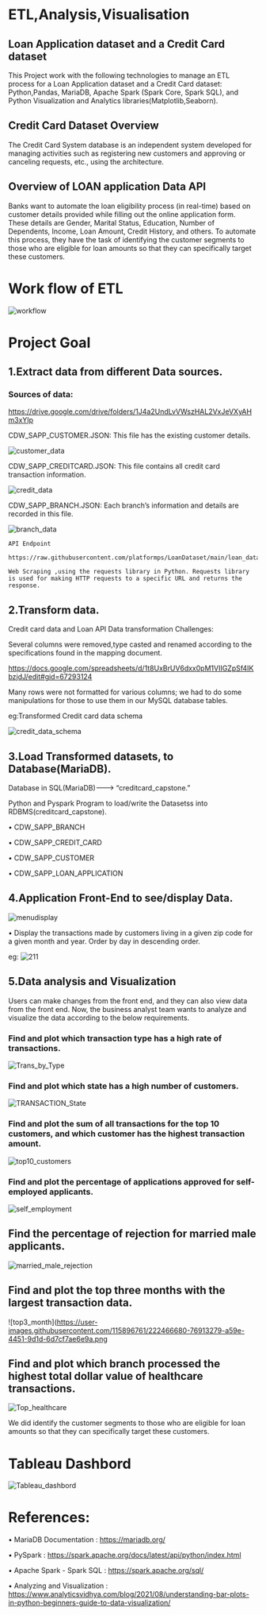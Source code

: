 # ETL,Analysis,Visualisation
## Loan Application dataset and a Credit Card dataset 
   This Project work with the following technologies to manage an ETL process for a Loan Application dataset and a Credit Card dataset: Python,Pandas, MariaDB, Apache Spark (Spark Core, Spark SQL), and Python Visualization and Analytics libraries(Matplotlib,Seaborn).
   
## Credit Card Dataset Overview

The Credit Card System database is an independent system developed for managing activities such as registering new customers and approving or canceling requests, etc., using the architecture.

## Overview of LOAN application Data API

Banks want to automate the loan eligibility process (in real-time) based on customer details provided while filling out the online application form. These details are Gender, Marital Status, Education, Number of Dependents, Income, Loan Amount, Credit History, and others. To automate this process, they have the task of identifying the customer segments to those who are eligible for loan amounts so that they can specifically target these customers. 

# Work flow of ETL

![workflow](https://user-images.githubusercontent.com/115896761/222286210-195505f4-d4a2-4db3-87e9-44d4b212610e.png)

# Project Goal 

 ## 1.Extract data from different Data sources.

 ### Sources of data:

   https://drive.google.com/drive/folders/1J4a2UndLvVWszHAL2VxJeVXyAHm3xYIp
   
   CDW_SAPP_CUSTOMER.JSON: This file has the existing customer details.
   
   ![customer_data](https://user-images.githubusercontent.com/115896761/222328443-8b57baf9-fdba-49d3-9082-d19c13e0ea9c.png)

   CDW_SAPP_CREDITCARD.JSON: This file contains all credit card transaction information.
   
   ![credit_data](https://user-images.githubusercontent.com/115896761/222328386-80825c66-0d6d-4700-819c-efb06d0ae3bb.png)

   CDW_SAPP_BRANCH.JSON: Each branch’s information and details are recorded in this file.
   
   ![branch_data](https://user-images.githubusercontent.com/115896761/222328488-65bb3d1c-ddda-40ef-ad82-3153bb2f3e30.png)

    API Endpoint
    
    https://raw.githubusercontent.com/platformps/LoanDataset/main/loan_data.json
    
    Web Scraping ,using the requests library in Python. Requests library is used for making HTTP requests to a specific URL and returns the response.
 ## 2.Transform data.
 
  Credit card data and Loan API Data transformation Challenges:

  Several columns were removed,type casted and renamed according to the specifications found in the mapping document.
  
  https://docs.google.com/spreadsheets/d/1t8UxBrUV6dxx0pM1VIIGZpSf4IKbzjdJ/edit#gid=67293124

  Many rows were not formatted for various columns; we had to do some manipulations for those to use them in our MySQL database tables.
  
  eg:Transformed Credit card data schema
  
  ![credit_data_schema](https://user-images.githubusercontent.com/115896761/222330372-98d261f1-eb42-4320-95b4-732f0511d18c.png)
  
 
## 3.Load Transformed datasets, to Database(MariaDB).

 Database in SQL(MariaDB)---> “creditcard_capstone.”
 
 Python and Pyspark Program to load/write the Datasetss into RDBMS(creditcard_capstone).
 
  • CDW_SAPP_BRANCH
  
  • CDW_SAPP_CREDIT_CARD
  
  • CDW_SAPP_CUSTOMER 
  
  • CDW_SAPP_LOAN_APPLICATION
  
## 4.Application Front-End to see/display Data.

![menudisplay](https://user-images.githubusercontent.com/115896761/222466898-dee5a06a-800c-4ed8-8d11-2a4007e0f421.png)

 • Display the transactions made by customers living in a given zip code for a given month and year. Order by day in descending order.
 
 eg: ![211](https://user-images.githubusercontent.com/115896761/222340180-bf96266d-bbac-46cb-b0dc-e21044c4baf0.png)

## 5.Data analysis and Visualization

 Users can make changes from the front end, and they can also view data from the front end. Now, the business analyst team wants to analyze and visualize the 
 data according to the below requirements.

 ### Find and plot which transaction type has a high rate of transactions.
 
 ![Trans_by_Type](https://user-images.githubusercontent.com/115896761/222339844-2af06b90-5ad8-4374-8a53-14094b515148.png)

 ### Find and plot which state has a high number of customers.
 ![TRANSACTION_State](https://user-images.githubusercontent.com/115896761/222314399-40bc8ede-bac4-486f-9bf5-7b735b4f7cb4.png)

 ### Find and plot the sum of all transactions for the top 10 customers, and which customer has the highest transaction amount.
 
 ![top10_customers](https://user-images.githubusercontent.com/115896761/222331115-c27095a0-768e-4680-8724-5eb4fa1dbc1e.png)
 
 ### Find and plot the percentage of applications approved for self-employed applicants.
 
 ![self_employment](https://user-images.githubusercontent.com/115896761/222339943-fb98487e-9dc0-47f8-be29-487a54260726.png)
 
 ## Find the percentage of rejection for married male applicants.

 ![married_male_rejection](https://user-images.githubusercontent.com/115896761/222331206-50dd9d8f-8ad2-4ab5-8167-9284931a7ba1.png)

 ## Find and plot the top three months with the largest transaction data.
 
 ![top3_month](https://user-images.githubusercontent.com/115896761/222466680-76913279-a59e-4451-9d1d-6d7cf7ae6e9a.png
 
 ## Find and plot which branch processed the highest total dollar value of healthcare transactions.
 
 ![Top_healthcare](https://user-images.githubusercontent.com/115896761/222340045-212b248d-2bfb-4b0d-bd9a-f7739f26e6e1.png)
 
We did  identify the customer segments to those who are eligible for loan amounts so that they can specifically target these customers.

# Tableau Dashbord

![Tableau_dashbord](https://user-images.githubusercontent.com/115896761/222343394-02bb01a9-82b0-4e12-a8d0-15decb713172.png)


# References:

  • MariaDB Documentation : https://mariadb.org/
  
  • PySpark : https://spark.apache.org/docs/latest/api/python/index.html
  
  • Apache Spark - Spark SQL : https://spark.apache.org/sql/
  
  • Analyzing and Visualization : https://www.analyticsvidhya.com/blog/2021/08/understanding-bar-plots-in-python-beginners-guide-to-data-visualization/

































